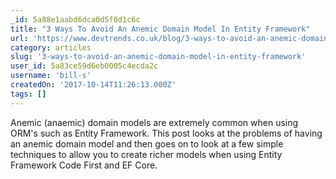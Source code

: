 ```yaml
---
_id: 5a88e1aabd6dca0d5f0d1c6c
title: "3 Ways To Avoid An Anemic Domain Model In Entity Framework"
url: 'https://www.devtrends.co.uk/blog/3-ways-to-avoid-an-anemic-domain-model-in-ef-core'
category: articles
slug: '3-ways-to-avoid-an-anemic-domain-model-in-entity-framework'
user_id: 5a83ce59d6eb0005c4ecda2c
username: 'bill-s'
createdOn: '2017-10-14T11:26:13.000Z'
tags: []
---
```


Anemic (anaemic) domain models are extremely common when using ORM's such as Entity Framework. This post looks at the problems of having an anemic domain model and then goes on to look at a few simple techniques to allow you to create richer models when using Entity Framework Code First and EF Core.
